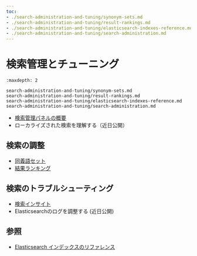 ```yaml
---
toc:
- ./search-administration-and-tuning/synonym-sets.md
- ./search-administration-and-tuning/result-rankings.md
- ./search-administration-and-tuning/elasticsearch-indexes-reference.md
- ./search-administration-and-tuning/search-administration.md
---
```

# 検索管理とチューニング

```{toctree}
:maxdepth: 2

search-administration-and-tuning/synonym-sets.md
search-administration-and-tuning/result-rankings.md
search-administration-and-tuning/elasticsearch-indexes-reference.md
search-administration-and-tuning/search-administration.md
```

- [検索管理パネルの概要](./search-administration-and-tuning/search-administration.md)
- ローカライズされた検索を理解する（近日公開）

## 検索の調整

- [同義語セット](search-administration-and-tuning/synonym-sets.md)
- [結果ランキング](search-administration-and-tuning/result-rankings.md)


## 検索のトラブルシューティング

- [検索インサイト](search-pages-and-widgets/search-insights.md)
- Elasticsearchのログを調整する (近日公開)

## 参照

- [Elasticsearch インデックスのリファレンス](search-administration-and-tuning/elasticsearch-indexes-reference.md)
